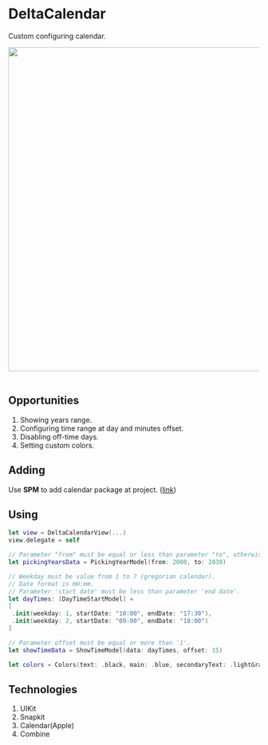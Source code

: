 # DeltaCalendar
Custom configuring calendar.

<img src="" title="" width="550" height="650"/>&nbsp;

## Opportunities
1. Showing years range.
2. Configuring time range at day and minutes offset.
3. Disabling off-time days.
4. Setting custom colors.

## Adding
Use **SPM** to add calendar package at project. ([link](https://github.com/gikKid/DeltaCalendar))

## Using
```swift
let view = DeltaCalendarView(...)
view.delegate = self
``` 

```swift
// Parameter "from" must be equal or less than parameter "to", otherwise it woudnt be build.
let pickingYearsData = PickingYearModel(from: 2000, to: 2030)
```

```swift
// Weekday must be value from 1 to 7 (gregorian calendar).
// Date format is HH:mm.
// Parameter 'start date' must be less than parameter 'end date'.
let dayTimes: [DayTimeStartModel] =
[
 .init(weekday: 1, startDate: "10:00", endDate: "17:30"),
 .init(weekday: 2, startDate: "09:00", endDate: "18:00")
]

// Parameter offset must be equal or more than '1'.
let showTimeData = ShowTimeModel(data: dayTimes, offset: 15)
```

```swift
let colors = Colors(text: .black, main: .blue, secondaryText: .lightGray, background: .white)
```

## Technologies
1. UIKit
2. Snapkit
3. Calendar(Apple)
4. Combine
